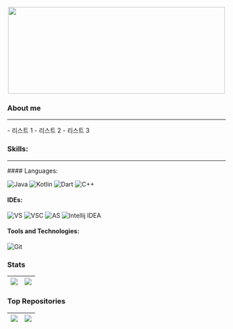 <p align="center"><img src="https://cdn.discordapp.com/attachments/1052968210678423552/1065987022457688064/2afa1da2e65724b0.png"  width="500" height="200"></p>

### About me
<hr/>
- 리스트 1
- 리스트 2
- 리스트 3

### Skills:
<hr/>
#### Languages:

![Java](https://img.shields.io/badge/Java-F37C20.svg?style=for-the-badge&logoColor=white)
![Kotlin](https://img.shields.io/badge/Kotlin-7F52FF.svg?&style=for-the-badge&logo=Kotlin&logoColor=white)
![Dart](https://img.shields.io/badge/Dart-0175C2.svg?&style=for-the-badge&logo=Dart&logoColor=white)
![C++](https://img.shields.io/badge/C++-00599C.svg?&style=for-the-badge&logo=C++&logoColor=white)

#### IDEs:

![VS](https://img.shields.io/badge/Visual%20Studio-5C2D91.svg?&style=for-the-badge&logo=Visual%20Studio&logoColor=white)
![VSC](https://img.shields.io/badge/Visual%20Studio%20Code-007ACC.svg?&style=for-the-badge&logo=Visual%20Studio%20Code&logoColor=white)
![AS](https://img.shields.io/badge/Android%20Studio-3DDC84.svg?&style=for-the-badge&logo=Android%20Studio&logoColor=white)
![Intellij IDEA](https://img.shields.io/badge/Intellij%20IDEA-000000.svg?&style=for-the-badge&logo=Intellij%20IDEA&logoColor=white)

#### Tools and Technologies:

![Git](https://img.shields.io/badge/Git-F05032.svg?&style=for-the-badge&logo=Git&logoColor=white)

### Stats

<table>
  <thead>
    <tr>
      <th>
        <img align='center' src="https://github-readme-stats.vercel.app/api?username=seungsoo525&show_icons=true&theme=transparent&hide_border=true" style="max-width: 100%; max-height: 100%;">
      </th>
      <th>
        <img align='center' src="https://github-readme-stats.vercel.app/api/top-langs/?username=seungsoo525&layout=compact&hide_border=true" style="max-width: 100%; max-height: 100%;">
      </th>
    </tr>
  </thead>
</table>

### Top Repositories

<table>
  <thead>
    <tr>
      <th>
        <a href="https://github.com/seungsoo525/SeungSoo525.github.io">
          <img align='center' src="https://github-readme-stats.vercel.app/api/pin/?username=seungsoo525&repo=SeungSoo525.github.io&theme=buefy&hide_border=true" style="max-width: 100%; max-height: 100%;">
        </a>
      </th>
      <th>
        <a href="https://github.com/seungsoo525/EDCAN_PROJECT_SHAREFORM">
          <img align='center' src="https://github-readme-stats.vercel.app/api/pin/?username=seungsoo525&repo=EDCAN_PROJECT_SHAREFORM&theme=buefy&hide_border=true" style="max-width: 100%; max-height: 100%;">
        </a>
      </th>
    </tr>
  </thead>
</table>